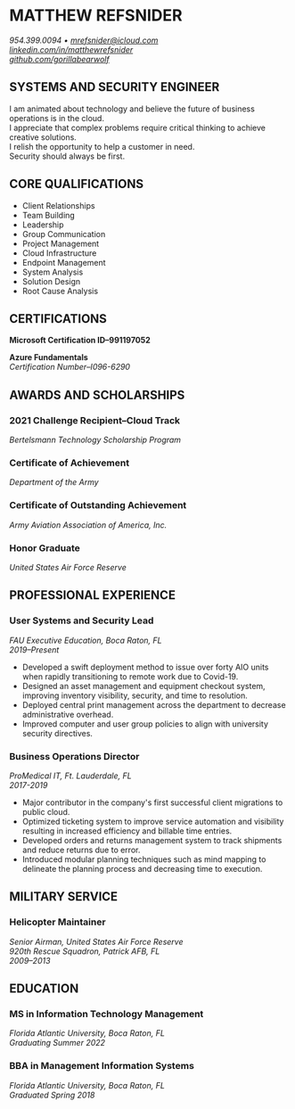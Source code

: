 # MATTHEW REFSNIDER

*954.399.0094 • [mrefsnider@icloud.com](mailto:mrefsnider@icloud.com)  
[linkedin.com/in/matthewrefsnider](https://www.linkedin.com/in/matthewrefsnider)  
[github.com/gorillabearwolf](https://github.com/gorillabearwolf)*

## SYSTEMS AND SECURITY ENGINEER

I am animated about technology and believe the future of business operations is in the cloud.  
I appreciate that complex problems require critical thinking to achieve creative solutions.  
I relish the opportunity to help a customer in need.  
Security should always be first.

## CORE QUALIFICATIONS

- Client Relationships
- Team Building
- Leadership
- Group Communication
- Project Management
- Cloud Infrastructure
- Endpoint Management
- System Analysis
- Solution Design
- Root Cause Analysis

## CERTIFICATIONS

**Microsoft Certification ID–991197052**

**Azure Fundamentals**  
*Certification Number–I096-6290*

## AWARDS AND SCHOLARSHIPS

### **2021 Challenge Recipient–Cloud Track**

*Bertelsmann Technology Scholarship Program*

### **Certificate of Achievement**

*Department of the Army*

### **Certificate of Outstanding Achievement**

*Army Aviation Association of America, Inc.*

### **Honor Graduate**

*United States Air Force Reserve*

## PROFESSIONAL EXPERIENCE

### **User Systems and Security Lead**

*FAU Executive Education, Boca Raton, FL*  
*2019–Present*

- Developed a swift deployment method to issue over forty AIO units when rapidly transitioning to remote work due to Covid-19.
- Designed an asset management and equipment checkout system, improving inventory visibility, security, and time to resolution.
- Deployed central print management across the department to decrease administrative overhead.
- Improved computer and user group policies to align with university security directives.

### **Business Operations Director**

*ProMedical IT, Ft. Lauderdale, FL*  
*2017-2019*

- Major contributor in the company's first successful client migrations to public cloud.
- Optimized ticketing system to improve service automation and visibility resulting in increased efficiency and billable time entries.
- Developed orders and returns management system to track shipments and reduce returns due to error.
- Introduced modular planning techniques such as mind mapping to delineate the planning process and decreasing time to execution.

## MILITARY SERVICE

### **Helicopter Maintainer**

*Senior Airman, United States Air Force Reserve*  
*920th Rescue Squadron, Patrick AFB, FL*  
*2009–2013*

## EDUCATION

### **MS in Information Technology Management**

*Florida Atlantic University, Boca Raton, FL*  
*Graduating Summer 2022*

### **BBA in Management Information Systems**

*Florida Atlantic University, Boca Raton, FL*  
*Graduated Spring 2018*
